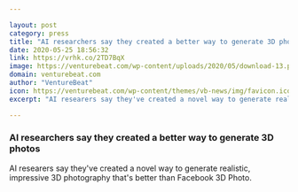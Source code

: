 ```yaml
---

layout: post
category: press
title: "AI researchers say they created a better way to generate 3D photos"
date: 2020-05-25 18:56:32
link: https://vrhk.co/2TD7BqX
image: https://venturebeat.com/wp-content/uploads/2020/05/download-13.png?w=1200&strip=all
domain: venturebeat.com
author: "VentureBeat"
icon: https://venturebeat.com/wp-content/themes/vb-news/img/favicon.ico
excerpt: "AI researers say they've created a novel way to generate realistic, impressive 3D photography that's better than Facebook 3D Photo."

---
```


### AI researchers say they created a better way to generate 3D photos

AI researers say they've created a novel way to generate realistic, impressive 3D photography that's better than Facebook 3D Photo.